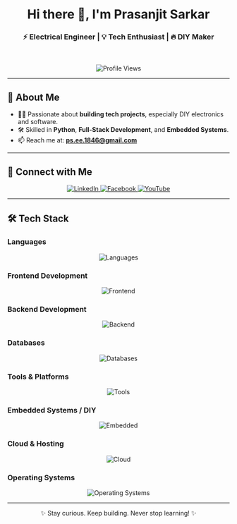 <h1 align="center">Hi there 👋, I'm Prasanjit Sarkar</h1>
<h3 align="center">⚡ Electrical Engineer | 💡 Tech Enthusiast | 🔥 DIY Maker </h3>

<br />

<p align="center">
  <img src="https://komarev.com/ghpvc/?username=prasanjit137&label=Profile%20Views&color=brightgreen" alt="Profile Views" />
</p>

---

## 🚀 About Me

- 👨‍💻 Passionate about **building tech projects**, especially DIY electronics and software.
- 🛠️ Skilled in **Python**, **Full-Stack Development**, and **Embedded Systems**.
- 📫 Reach me at: **ps.ee.1846@gmail.com**

---

## 🔗 Connect with Me

<p align="center">
  <a href="https://linkedin.com/in/prasanjit-sarkar-855370154/" target="_blank">
    <img src="https://img.shields.io/badge/LinkedIn-0077B5?style=for-the-badge&logo=linkedin&logoColor=white" alt="LinkedIn" />
  </a>
  <a href="https://www.facebook.com/prasanjit.blue/" target="_blank">
    <img src="https://img.shields.io/badge/Facebook-1877F2?style=for-the-badge&logo=facebook&logoColor=white" alt="Facebook" />
  </a>
  <a href="https://www.youtube.com/channel/UCmOGwy5DjDUcMJKKO7neI1w" target="_blank">
    <img src="https://img.shields.io/badge/YouTube-FF0000?style=for-the-badge&logo=youtube&logoColor=white" alt="YouTube" />
  </a>
</p>

---

## 🛠️ Tech Stack

### Languages
<p align="center">
  <img src="https://skillicons.dev/icons?i=python,c,cpp,dart,java,javascript" alt="Languages" />
</p>

### Frontend Development
<p align="center">
  <img src="https://skillicons.dev/icons?i=html,css,bootstrap,react,flutter" alt="Frontend" />
</p>

### Backend Development
<p align="center">
  <img src="https://skillicons.dev/icons?i=nodejs,express,django,flask" alt="Backend" />
</p>

### Databases
<p align="center">
  <img src="https://skillicons.dev/icons?i=mongodb,mysql" alt="Databases" />
</p>

### Tools & Platforms
<p align="center">
  <img src="https://skillicons.dev/icons?i=git,github,npm,postman,vscode,eclipse" alt="Tools" />
</p>

### Embedded Systems / DIY
<p align="center">
  <img src="https://skillicons.dev/icons?i=arduino,raspberrypi,qt,opencv" alt="Embedded" />
</p>

### Cloud & Hosting
<p align="center">
  <img src="https://skillicons.dev/icons?i=firebase,gcp" alt="Cloud" />
</p>

### Operating Systems
<p align="center">
  <img src="https://skillicons.dev/icons?i=windows,linux,debian,apple" alt="Operating Systems" />
</p>

---

<p align="center">
  ✨ Stay curious. Keep building. Never stop learning! ✨
</p>

